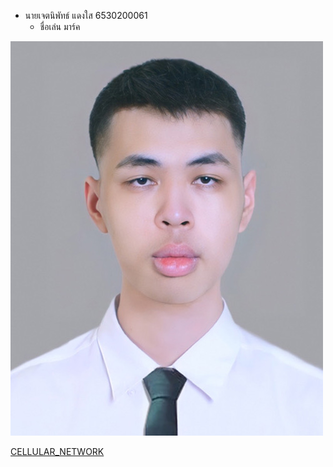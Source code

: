 - นายเจตนิพัทธ์  แดงใส  6530200061
  - ชื่อเล่น มาร์ค
 
  
![Alt text](images/IMG_6094.jpeg)

[CELLULAR_NETWORK](Cellular_network)
